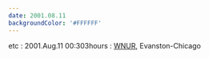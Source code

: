 ```yaml
---
date: 2001.08.11
backgroundColor: '#FFFFFF'
---
```


etc : 2001.Aug.11 00:303hours : [WNUR](http://www.wnur.org/), Evanston-Chicago